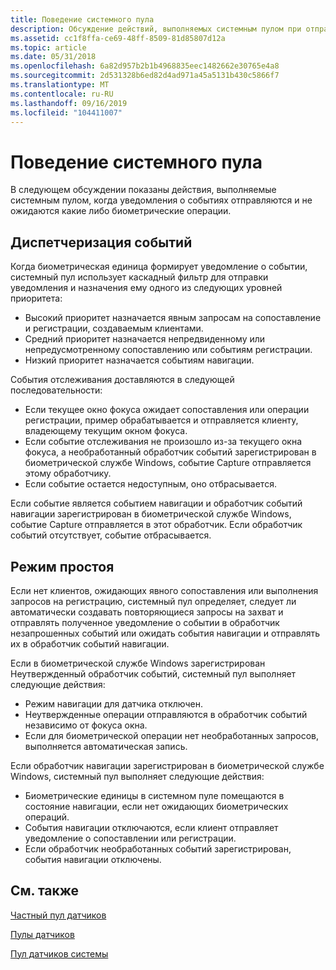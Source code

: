 ```yaml
---
title: Поведение системного пула
description: Обсуждение действий, выполняемых системным пулом при отправке уведомлений о событиях, а также в случаях, когда никакие биометрические операции не выполняются.
ms.assetid: cc1f8ffa-ce69-48ff-8509-81d85807d12a
ms.topic: article
ms.date: 05/31/2018
ms.openlocfilehash: 6a82d957b2b1b4968835eec1482662e30765e4a8
ms.sourcegitcommit: 2d531328b6ed82d4ad971a45a5131b430c5866f7
ms.translationtype: MT
ms.contentlocale: ru-RU
ms.lasthandoff: 09/16/2019
ms.locfileid: "104411007"
---
```

# <a name="system-pool-behavior"></a>Поведение системного пула

В следующем обсуждении показаны действия, выполняемые системным пулом, когда уведомления о событиях отправляются и не ожидаются какие либо биометрические операции.

## <a name="event-dispatching"></a>Диспетчеризация событий

Когда биометрическая единица формирует уведомление о событии, системный пул использует каскадный фильтр для отправки уведомления и назначения ему одного из следующих уровней приоритета:

-   Высокий приоритет назначается явным запросам на сопоставление и регистрации, создаваемым клиентами.
-   Средний приоритет назначается непредвиденному или непредусмотренному сопоставлению или событиям регистрации.
-   Низкий приоритет назначается событиям навигации.

События отслеживания доставляются в следующей последовательности:

-   Если текущее окно фокуса ожидает сопоставления или операции регистрации, пример обрабатывается и отправляется клиенту, владеющему текущим окном фокуса.
-   Если событие отслеживания не произошло из-за текущего окна фокуса, а необработанный обработчик событий зарегистрирован в биометрической службе Windows, событие Capture отправляется этому обработчику.
-   Если событие остается недоступным, оно отбрасывается.

Если событие является событием навигации и обработчик событий навигации зарегистрирован в биометрической службе Windows, событие Capture отправляется в этот обработчик. Если обработчик событий отсутствует, событие отбрасывается.

## <a name="idle-mode"></a>Режим простоя

Если нет клиентов, ожидающих явного сопоставления или выполнения запросов на регистрацию, системный пул определяет, следует ли автоматически создавать повторяющиеся запросы на захват и отправлять полученное уведомление о событии в обработчик незапрошенных событий или ожидать события навигации и отправлять их в обработчик событий навигации.

Если в биометрической службе Windows зарегистрирован Неутвержденный обработчик событий, системный пул выполняет следующие действия:

-   Режим навигации для датчика отключен.
-   Неутвержденные операции отправляются в обработчик событий независимо от фокуса окна.
-   Если для биометрической операции нет необработанных запросов, выполняется автоматическая запись.

Если обработчик навигации зарегистрирован в биометрической службе Windows, системный пул выполняет следующие действия:

-   Биометрические единицы в системном пуле помещаются в состояние навигации, если нет ожидающих биометрических операций.
-   События навигации отключаются, если клиент отправляет уведомление о сопоставлении или регистрации.
-   Если обработчик необработанных событий зарегистрирован, события навигации отключены.

## <a name="related-topics"></a>См. также

<dl> <dt>

[Частный пул датчиков](private-sensor-pool.md)
</dt> <dt>

[Пулы датчиков](sensor-pools.md)
</dt> <dt>

[Пул датчиков системы](system-sensor-pool.md)
</dt> </dl>

 

 




